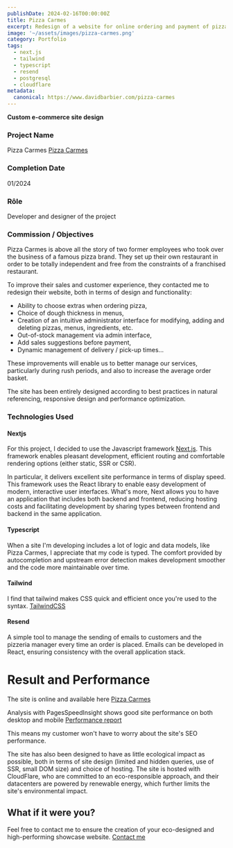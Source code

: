 ```yaml
---
publishDate: 2024-02-16T00:00:00Z
title: Pizza Carmes
excerpt: Redesign of a website for online ordering and payment of pizzas
image: '~/assets/images/pizza-carmes.png'
category: Portfolio
tags:
  - next.js
  - tailwind
  - typescript
  - resend
  - postgresql
  - cloudflare
metadata:
  canonical: https://www.davidbarbier.com/pizza-carmes
---
```


**Custom e-commerce site design** 

### Project Name
Pizza Carmes [Pizza Carmes](https://pizza-limoges.fr)

### Completion Date
01/2024

### Rôle
Developer and designer of the project

### Commission / Objectives
Pizza Carmes is above all the story of two former employees who took over the business of a famous pizza brand. They set up their own restaurant in order to be totally independent and free from the constraints of a franchised restaurant.

To improve their sales and customer experience, they contacted me to redesign their website, both in terms of design and functionality:

- Ability to choose extras when ordering pizza,
- Choice of dough thickness in menus, 
- Creation of an intuitive administrator interface for modifying, adding and deleting pizzas, menus, ingredients, etc.
- Out-of-stock management via admin interface,
- Add sales suggestions before payment,
- Dynamic management of delivery / pick-up times... 

These improvements will enable us to better manage our services, particularly during rush periods, and also to increase the average order basket. 

The site has been entirely designed according to best practices in natural referencing, responsive design and performance optimization.

### Technologies Used

#### Nextjs
For this project, I decided to use the Javascript framework [Next.js](https://nextjs.org/). This framework enables pleasant development, efficient routing and comfortable rendering options (either static, SSR or CSR). 
  
  In particular, it delivers excellent site performance in terms of display speed.  
  This framework uses the React library to enable easy development of modern, interactive user interfaces. 
  What's more, Next allows you to have an application that includes both backend and frontend, reducing hosting costs and facilitating development by sharing types between frontend and backend in the same application.

#### Typescript
When a site I'm developing includes a lot of logic and data models, like Pizza Carmes, I appreciate that my code is typed. The comfort provided by autocompletion and upstream error detection makes development smoother and the code more maintainable over time.

#### Tailwind
I find that tailwind makes CSS quick and efficient once you're used to the syntax. [TailwindCSS](https://tailwindcss.com/)

#### Resend
A simple tool to manage the sending of emails to customers and the pizzeria manager every time an order is placed. 
Emails can be developed in React, ensuring consistency with the overall application stack. 

# Result and Performance

The site is online and available here [Pizza Carmes](https://pizza-limoges.fr)

Analysis with PagesSpeedInsight shows good site performance on both desktop and mobile [Performance report](https://pagespeed.web.dev/analysis/https-pizza-carmes-vercel-app/tfyby9fjdw?form_factor=mobile)

<!-- ![lbg-perf.png](~/assets/images/lbg-perf.png) -->

This means my customer won't have to worry about the site's SEO performance.

The site has also been designed to have as little ecological impact as possible, both in terms of site design (limited and hidden queries, use of SSR, small DOM size) and choice of hosting. The site is hosted with CloudFlare, who are committed to an eco-responsible approach, and their datacenters are powered by renewable energy, which further limits the site's environmental impact.
<!-- [Rapport sur l'impact environnemental du site](https://www.websitecarbon.com/website/lbg-expertise-com/) -->

## What if it were you?

Feel free to contact me to ensure the creation of your eco-designed and high-performing showcase website.
[Contact me](https://www.davidbarbier.com/contact)